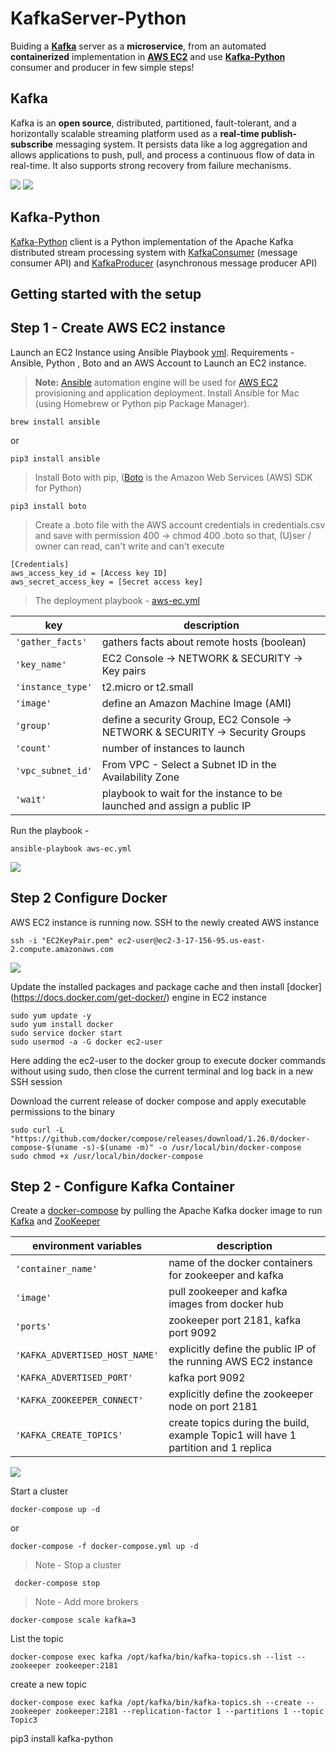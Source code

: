 # KafkaServer-Python

Buiding a **[Kafka](https://kafka.apache.org/)** server as a **microservice**, from an automated **containerized** implementation in **[AWS EC2](https://aws.amazon.com/console/)** and use **[Kafka-Python](https://pypi.org/project/kafka-python/)** consumer and producer in few simple steps!

## Kafka
Kafka is an **open source**, distributed, partitioned, fault-tolerant, and a horizontally scalable streaming platform used as a  **real-time publish-subscribe** messaging system. It persists data like a log aggregation and allows applications to push, pull, and process a continuous flow of data in real-time. It also supports strong recovery from failure mechanisms.

<img src="./Img/kafka.png"> <img src="./Img/kafkaPart.png">

## Kafka-Python
[Kafka-Python](https://pypi.org/project/kafka-python/) client is a Python implementation of the Apache Kafka distributed stream processing system with [KafkaConsumer](https://kafka-python.readthedocs.io/en/master/apidoc/KafkaConsumer.html) (message consumer API) and [KafkaProducer](https://kafka-python.readthedocs.io/en/master/apidoc/KafkaProducer.html) (asynchronous message producer API) 

## Getting started with the setup

## Step 1 - Create AWS EC2 instance

Launch an EC2 Instance using Ansible Playbook [yml](./aws-ec.yml). 
Requirements - Ansible, Python , Boto and an AWS Account to Launch an EC2 instance.

> **Note:** [Ansible](https://docs.ansible.com) automation engine will be used for [AWS EC2](https://aws.amazon.com/console/) provisioning and application deployment. Install Ansible for Mac (using Homebrew or Python pip Package Manager).

    brew install ansible      
or

    pip3 install ansible  

>  Install Boto with pip, ([Boto](https://boto3.amazonaws.com/v1/documentation/api/latest/index.html) is the Amazon Web Services (AWS) SDK for Python)

    pip3 install boto

>  Create a .boto file with the AWS account credentials in credentials.csv and save with permission 400 -> chmod 400 .boto so that, (U)ser / owner can read, can't write and can't execute

    [Credentials]
    aws_access_key_id = [Access key ID]
    aws_secret_access_key = [Secret access key]

> The deployment playbook - [aws-ec.yml](./aws-ec.yml)


|    key          |    description                |
|---------------- |-------------------------------|
|`'gather_facts'` | gathers facts about remote hosts (boolean)|
|`'key_name'`     | EC2 Console -> NETWORK & SECURITY -> Key pairs|
|`'instance_type'`| t2.micro or t2.small|
|`'image'`        | define an Amazon Machine Image (AMI)|
|`'group'`        | define a security Group, EC2 Console -> NETWORK & SECURITY -> Security Groups|
|`'count'`        | number of instances to launch|
|`'vpc_subnet_id'`| From VPC - Select a Subnet ID in the Availability Zone|
|`'wait'`         | playbook to wait for the instance to be launched and assign a public IP|

Run the playbook - 

    ansible-playbook aws-ec.yml
    
<img src="./Img/ansible-playbook-run.png">

## Step 2 Configure Docker

AWS EC2 instance is running now. SSH to the newly created AWS instance

    ssh -i "EC2KeyPair.pem" ec2-user@ec2-3-17-156-95.us-east-2.compute.amazonaws.com

<img src="./Img/ssh-ec2.png">

Update the installed packages and package cache and then install [docker] (https://docs.docker.com/get-docker/)	engine in EC2 instance

    sudo yum update -y
    sudo yum install docker
    sudo service docker start  
    sudo usermod -a -G docker ec2-user
    
Here adding the ec2-user to the docker group to execute docker commands without using sudo, then close the current terminal and log back in a new SSH session

Download the current release of docker compose and apply executable permissions to the binary

    sudo curl -L "https://github.com/docker/compose/releases/download/1.26.0/docker-compose-$(uname -s)-$(uname -m)" -o /usr/local/bin/docker-compose
    sudo chmod +x /usr/local/bin/docker-compose


## Step 2 - Configure Kafka Container

Create a [docker-compose](./docker-compose.yml) by pulling the Apache Kafka docker image to run [Kafka](https://hub.docker.com/r/wurstmeister/kafka/) and [ZooKeeper](https://hub.docker.com/r/wurstmeister/zookeeper/)

|    environment variables      | description                    |
|-------------------------------|-------------------------------|
|`'container_name'`             | name of the docker containers for zookeeper and kafka|
|`'image'`                      | pull zookeeper and kafka images from docker hub|
|`'ports'`                      | zookeeper port 2181, kafka port 9092|
|`'KAFKA_ADVERTISED_HOST_NAME'` | explicitly define the public IP of the running AWS EC2 instance|
|`'KAFKA_ADVERTISED_PORT'`      | kafka port 9092|
|`'KAFKA_ZOOKEEPER_CONNECT'`    | explicitly define the zookeeper node on port 2181|
|`'KAFKA_CREATE_TOPICS'`        | create topics during the build, example Topic1 will have 1 partition and 1 replica|


<img src="./Img/docker-compose.png">

Start a cluster

    docker-compose up -d
or
    
    docker-compose -f docker-compose.yml up -d

> Note - Stop a cluster
     
     docker-compose stop

> Note - Add more brokers

    docker-compose scale kafka=3

List the topic

    docker-compose exec kafka /opt/kafka/bin/kafka-topics.sh --list --zookeeper zookeeper:2181

create a new topic

    docker-compose exec kafka /opt/kafka/bin/kafka-topics.sh --create --zookeeper zookeeper:2181 --replication-factor 1 --partitions 1 --topic Topic3





pip3 install kafka-python
